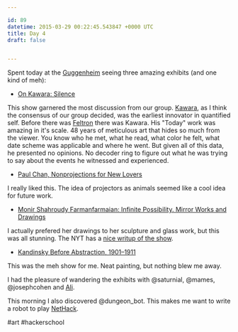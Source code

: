 ```yaml
---

id: 89
datetime: 2015-03-29 00:22:45.543847 +0000 UTC
title: Day 4
draft: false


---
```


Spent today at the [Guggenheim](http://www.guggenheim.org/) seeing three amazing exhibits (and one kind of meh):
 
 - [On Kawara: Silence](http://www.guggenheim.org/new-york/exhibitions/on-view/on-kawara-silence)

This show garnered the most discussion from our group. [Kawara](https://en.wikipedia.org/wiki/On_Kawara), as I think the consensus of our group decided, was the earliest innovator in quantified self. Before there was [Feltron](http://feltron.com/) there was Kawara. His "Today" work was amazing in it's scale. 48 years of meticulous art that hides so much from the viewer. You know who he met, what he read, what color he felt, what date scheme was applicable and where he went. But given all of this data, he presented no opinions. No decoder ring to figure out what he was trying to say about the events he witnessed and experienced.

 - [Paul Chan, Nonprojections for New Lovers](http://www.guggenheim.org/new-york/exhibitions/on-view/the-hugo-boss-prize-2014)

I really liked this. The idea of projectors as animals seemed like a cool idea for future work.

 - [Monir Shahroudy Farmanfarmaian: Infinite Possibility. Mirror Works and Drawings](http://www.guggenheim.org/new-york/exhibitions/on-view/monir-shahroudy-farmanfarmaian-infinite-possibility-mirror-works-and-drawings-1974-2014)

I actually prefered her drawings to her sculpture and glass work, but this was all stunning. The NYT has a [nice writup of the show](http://www.nytimes.com/2015/03/21/arts/design/monir-farmanfarmaian-iranian-and-nonagenarian-celebrates-a-new-york-museum-first.html?_r=0).

 - [Kandinsky Before Abstraction, 1901–1911](http://www.guggenheim.org/new-york/exhibitions/on-view/kandinsky-before-abstraction-1901-1911)

This was the meh show for me. Neat painting, but nothing blew me away.

I had the pleasure of wandering the exhibits with @saturnial, @mames, @josephcohen and [Ali](https://plus.google.com/110073832307791875229/posts).

This morning I also discovered @dungeon_bot. This makes me want to write a robot to play [NetHack](http://www.nethack.org/).

#art #hackerschool
